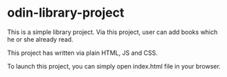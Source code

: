 # odin-library-project

This is a simple library project. Via this project, user can add books which he or she already read.

This project has written via plain HTML, JS and CSS.

To launch this project, you can simply open index.html file in your browser.
